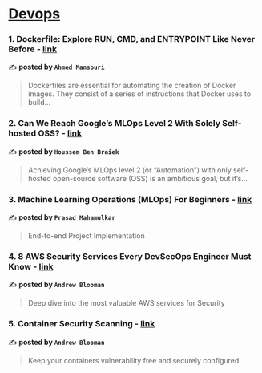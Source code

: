 
<h1><a href=https://medium.com/tag/devops/recommended target="_blank" rel="noopener noreferrer">Devops</a></h1>
<h3>1. Dockerfile: Explore RUN, CMD, and ENTRYPOINT Like Never Before - <a href="https://medium.com/@ahmedmansouri/dockerfile-explore-run-cmd-and-entrypoint-like-never-before-a438a50d6033" target="_blank" rel="noopener noreferrer">link</a></h3>

✍️ **posted by `Ahmed Mansouri`**

<blockquote>Dockerfiles are essential for automating the creation of Docker images. They consist of a series of instructions that Docker uses to build…</blockquote>

<h3>2. Can We Reach Google’s MLOps Level 2 With Solely Self-hosted OSS? - <a href="https://medium.com/towards-artificial-intelligence/can-we-reach-googles-mlops-level-2-with-solely-self-hosted-oss-e61562c8883e" target="_blank" rel="noopener noreferrer">link</a></h3>

✍️ **posted by `Houssem Ben Braiek`**

<blockquote>Achieving Google’s MLOps level 2 (or “Automation”) with only self-hosted open-source software (OSS) is an ambitious goal, but it’s…</blockquote>

<h3>3. Machine Learning Operations (MLOps) For Beginners - <a href="https://medium.com/towards-data-science/machine-learning-operations-mlops-for-beginners-a5686bfe02b2" target="_blank" rel="noopener noreferrer">link</a></h3>

✍️ **posted by `Prasad Mahamulkar`**

<blockquote>End-to-end Project Implementation</blockquote>

<h3>4. 8 AWS Security Services Every DevSecOps Engineer Must Know - <a href="https://medium.com/@andyblooman/8-aws-security-services-every-devsecops-engineer-must-know-36131bb526ab" target="_blank" rel="noopener noreferrer">link</a></h3>

✍️ **posted by `Andrew Blooman`**

<blockquote>Deep dive into the most valuable AWS services for Security</blockquote>

<h3>5. Container Security Scanning - <a href="https://medium.com/itnext/container-security-scanning-f16b438db58d" target="_blank" rel="noopener noreferrer">link</a></h3>

✍️ **posted by `Andrew Blooman`**

<blockquote>Keep your containers vulnerability free and securely configured</blockquote>

